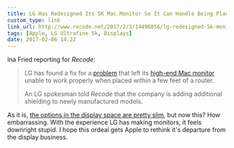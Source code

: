 ```yaml
---
title: LG Has Redesigned Its 5K Mac Monitor So It Can Handle Being Placed Near a Router | Recode
custom_type: link
link_url: http://www.recode.net/2017/2/3/14496056/lg-redesigned-5k-monitor-glitch
tags: [Apple, LG Ultrafine 5k, Displays]
date: 2017-02-06 14:22
---
```

Ina Fried reporting for *Recode*:

> LG has found a fix for a [problem](http://www.theverge.com/circuitbreaker/2017/1/30/14439850/lg-ultrafine-5k-monitor-router-issues-apple) that left its [high-end Mac monitor](http://www.recode.net/2016/12/20/14024914/lg-5k-apple-monitor-delayed) unable to work properly when placed within a few feet of a router.
>
> An LG spokesman told *Recode* that the company is adding additional shielding to newly manufactured models.

As it is, [the options in the display space are pretty slim](https://theboldreport.net/2017/01/displays-for-designers-and-developers-bjango/), but now this? How embarrassing. With the experience LG has making monitors, it feels downright stupid. I hope this ordeal gets Apple to rethink it's departure from the display business.
